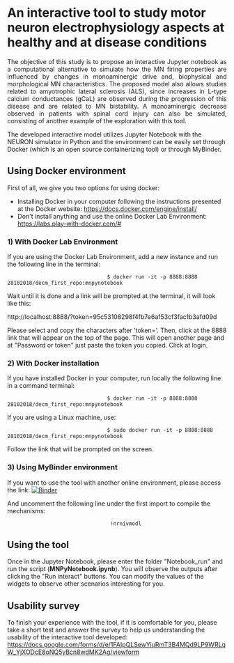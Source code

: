 # An interactive tool to study motor neuron electrophysiology aspects at healthy and at disease conditions 


<p style='text-align: justify;'> The objective of this study is to propose an interactive Jupyter notebook as a computational alternative to simulate how the MN firing properties are influenced by changes in monoaminergic drive and, biophysical and morphological MN characteristics. The proposed model also allows studies related to amyotrophic lateral sclerosis (ALS), since increases in L-type calcium conductances (gCaL) are observed during the progression of this disease and are related to MN bistability. A monoaminergic decrease observed in patients with spinal cord injury can also be simulated, consisting of another example of the exploration with this tool.</p>

The developed interactive model utilizes Jupyter Notebook with the NEURON simulator in Python and the environment can be easily set through Docker (which is an open source containerizing tool) or through MyBinder.

## Using Docker environment

First of all, we give you two options for using docker:

 * Installing Docker in your computer following the instructions presented at the Docker website:
      https://docs.docker.com/engine/install/
 * Don't install anything and use the online Docker Lab Environment:
      https://labs.play-with-docker.com/#

### 1) With Docker Lab Environment

If you are using the Docker Lab Environment, add a new instance and run the following line in the terminal:

                                    $ docker run -it -p 8888:8888 28102018/decm_first_repo:mnpynotebook

Wait until it is done and a link will be prompted at the terminal, it will look like this:

http://localhost:8888/?token=95c53108298f4fb7e6af53cf3fac1b3afd09d

Please select and copy the characters after 'token='. Then, click at the 8888 link that will appear on the top of the page. This will open another page and at "Password or token" just paste the token you copied. Click at login. 

### 2) With Docker installation

If you have installed Docker in your computer, run locally the following line in a command terminal:

                                    $ docker run -it -p 8888:8888 28102018/decm_first_repo:mnpynotebook

If you are using a Linux machine, use:

                                    $ sudo docker run -it -p 8888:8888 28102018/decm_first_repo:mnpynotebook

Follow the link that will be prompted on the screen.

### 3) Using MyBinder environment

If you want to use the tool with another online environment, please access the link:
[![Binder](https://mybinder.org/badge_logo.svg)](https://mybinder.org/v2/gh/deboramatoso/mnpynotebook/master)

And uncomment the following line under the first import to compile the mechanisms: 

                                     !nrnivmodl

## Using the tool

Once in the Jupyter Notebook, please enter the folder "Notebook_run" and run the script (**MNPyNotebook.ipynb**). You will observe the outputs after clicking the "Run interact" buttons. You can modify the values of the widgets to observe other scenarios interesting for you.


## Usability survey
To finish your experience with the tool, if it is comfortable for you, please take a short test and answer the survey to help us understanding the usability of the interactive tool developed: https://docs.google.com/forms/d/e/1FAIpQLSewYiuRmT3B4MQd9LP9WRLqW_YjXODcE8oNQ5yBcn8wdMK2Ag/viewform
